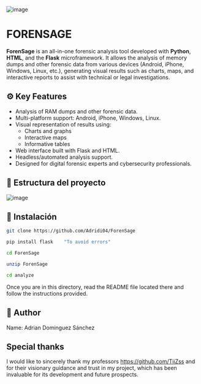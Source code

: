 ![image](https://github.com/user-attachments/assets/91eae12a-2586-4e65-a57b-2d20d48f72b5)
# FORENSAGE
**ForenSage** is an all-in-one forensic analysis tool developed with
**Python**, **HTML**, and the **Flask** microframework. It allows the analysis of memory dumps and other forensic data from various devices (Android, iPhone, Windows, Linux, etc.), generating visual results such as charts, maps, and interactive reports to assist with technical or legal investigations.

## ⚙️ Key Features

- Analysis of RAM dumps and other forensic data.
- Multi-platform support: Android, iPhone, Windows, Linux.
- Visual representation of results using:
  - Charts and graphs
  - Interactive maps
  - Informative tables
- Web interface built with Flask and HTML.
- Headless/automated analysis support.
- Designed for digital forensic experts and cybersecurity professionals.

## 📂 Estructura del proyecto
 
![image](https://github.com/user-attachments/assets/031e6c72-c356-498f-a881-35330f7fcf7d)

## 🚀 Instalación

```bash
git clone https://github.com/Adridi04/ForenSage
```
```bash
pip install flask    "To avoid errors"
```
```bash
cd ForenSage
```
```bash
unzip ForenSage
```
```bash
cd analyze
```
Once you are in this directory, read the README file located there and follow the instructions provided.


## 👤 Author
Name: Adrian Dominguez Sánchez

## Special thanks
I would like to sincerely thank my professors https://github.com/TiiZss and for their visionary guidance and trust in my project, which has been invaluable for its development and future prospects.

